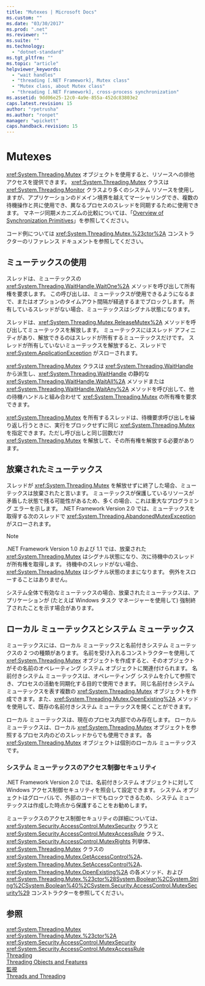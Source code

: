 ```yaml
---
title: "Mutexes | Microsoft Docs"
ms.custom: ""
ms.date: "03/30/2017"
ms.prod: ".net"
ms.reviewer: ""
ms.suite: ""
ms.technology: 
  - "dotnet-standard"
ms.tgt_pltfrm: ""
ms.topic: "article"
helpviewer_keywords: 
  - "wait handles"
  - "threading [.NET Framework], Mutex class"
  - "Mutex class, about Mutex class"
  - "threading [.NET Framework], cross-process synchronization"
ms.assetid: 9dd06e25-12c0-4a9e-855a-452dc83803e2
caps.latest.revision: 15
author: "rpetrusha"
ms.author: "ronpet"
manager: "wpickett"
caps.handback.revision: 15
---
```

# Mutexes
<xref:System.Threading.Mutex> オブジェクトを使用すると、リソースへの排他アクセスを提供できます。  <xref:System.Threading.Mutex> クラスは <xref:System.Threading.Monitor> クラスより多くのシステム リソースを使用しますが、アプリケーションのドメイン境界を越えてマーシャリングでき、複数の待機操作と共に使用でき、異なるプロセスのスレッドを同期するために使用できます。  マネージ同期メカニズムの比較については、「[Overview of Synchronization Primitives](../../../docs/standard/threading/overview-of-synchronization-primitives.md)」を参照してください。  
  
 コード例については <xref:System.Threading.Mutex.%23ctor%2A> コンストラクターのリファレンス ドキュメントを参照してください。  
  
## ミューテックスの使用  
 スレッドは、ミューテックスの <xref:System.Threading.WaitHandle.WaitOne%2A> メソッドを呼び出して所有権を要求します。  この呼び出しは、ミューテックスが使用できるようになるまで、またはオプションのタイムアウト間隔が経過するまでブロックします。  所有しているスレッドがない場合、ミューテックスはシグナル状態になります。  
  
 スレッドは、<xref:System.Threading.Mutex.ReleaseMutex%2A> メソッドを呼び出してミューテックスを解放します。  ミューテックスにはスレッド アフィニティがあり、解放できるのはスレッドが所有するミューテックスだけです。  スレッドが所有していないミューテックスを解放すると、スレッドで <xref:System.ApplicationException> がスローされます。  
  
 <xref:System.Threading.Mutex> クラスは <xref:System.Threading.WaitHandle> から派生し、<xref:System.Threading.WaitHandle> の静的な <xref:System.Threading.WaitHandle.WaitAll%2A> メソッドまたは <xref:System.Threading.WaitHandle.WaitAny%2A> メソッドを呼び出して、他の待機ハンドルと組み合わせて <xref:System.Threading.Mutex> の所有権を要求できます。  
  
 <xref:System.Threading.Mutex> を所有するスレッドは、待機要求呼び出しを繰り返し行うときに、実行をブロックせずに同じ <xref:System.Threading.Mutex> を指定できます。ただし呼び出しと同じ回数だけ <xref:System.Threading.Mutex> を解放して、その所有権を解放する必要があります。  
  
## 放棄されたミューテックス  
 スレッドが <xref:System.Threading.Mutex> を解放せずに終了した場合、ミューテックスは放棄されたと言います。  ミューテックスが保護しているリソースが矛盾した状態で残る可能性があるため、多くの場合、これは重大なプログラミング エラーを示します。  .NET Framework Version 2.0 では、ミューテックスを取得する次のスレッドで <xref:System.Threading.AbandonedMutexException> がスローされます。  
  
> [!NOTE]
>  .NET Framework Version 1.0 および 1.1 では、放棄された <xref:System.Threading.Mutex> はシグナル状態になり、次に待機中のスレッドが所有権を取得します。  待機中のスレッドがない場合、<xref:System.Threading.Mutex> はシグナル状態のままになります。  例外をスローすることはありません。  
  
 システム全体で有効なミューテックスの場合、放棄されたミューテックスは、アプリケーションが \(たとえば Windows タスク マネージャーを使用して\) 強制終了されたことを示す場合があります。  
  
## ローカル ミューテックスとシステム ミューテックス  
 ミューテックスには、ローカル ミューテックスと名前付きシステム ミューテックスの 2 つの種類があります。  名前を受け入れるコンストラクターを使用して <xref:System.Threading.Mutex> オブジェクトを作成すると、そのオブジェクトがその名前のオペレーティング システム オブジェクトに関連付けられます。  名前付きシステム ミューテックスは、オペレーティング システムを介して参照でき、プロセスの活動を同期化する目的で使用できます。  同じ名前付きシステム ミューテックスを表す複数の <xref:System.Threading.Mutex> オブジェクトを作成できます。また、<xref:System.Threading.Mutex.OpenExisting%2A> メソッドを使用して、既存の名前付きシステム ミューテックスを開くことができます。  
  
 ローカル ミューテックスは、現在のプロセス内部でのみ存在します。  ローカル ミューテックスは、ローカル <xref:System.Threading.Mutex> オブジェクトを参照するプロセス内のどのスレッドからでも使用できます。  各 <xref:System.Threading.Mutex> オブジェクトは個別のローカル ミューテックスです。  
  
### システム ミューテックスのアクセス制御セキュリティ  
 .NET Framework Version 2.0 では、名前付きシステム オブジェクトに対して Windows アクセス制御セキュリティを照会して設定できます。  システム オブジェクトはグローバルで、外部のコードでもロックできるため、システム ミューテックスは作成した時点から保護することをお勧めします。  
  
 ミューテックスのアクセス制御セキュリティの詳細については、<xref:System.Security.AccessControl.MutexSecurity> クラスと <xref:System.Security.AccessControl.MutexAccessRule> クラス、<xref:System.Security.AccessControl.MutexRights> 列挙体、<xref:System.Threading.Mutex> クラスの <xref:System.Threading.Mutex.GetAccessControl%2A>、<xref:System.Threading.Mutex.SetAccessControl%2A>、<xref:System.Threading.Mutex.OpenExisting%2A> の各メソッド、および<xref:System.Threading.Mutex.%23ctor%28System.Boolean%2CSystem.String%2CSystem.Boolean%40%2CSystem.Security.AccessControl.MutexSecurity%29> コンストラクターを参照してください。  
  
## 参照  
 <xref:System.Threading.Mutex>   
 <xref:System.Threading.Mutex.%23ctor%2A>   
 <xref:System.Security.AccessControl.MutexSecurity>   
 <xref:System.Security.AccessControl.MutexAccessRule>   
 [Threading](../../../docs/standard/threading/index.md)   
 [Threading Objects and Features](../../../docs/standard/threading/threading-objects-and-features.md)   
 [監視](../Topic/Monitors.md)   
 [Threads and Threading](../../../docs/standard/threading/threads-and-threading.md)